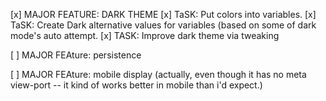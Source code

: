 [x] MAJOR FEATURE: DARK THEME
 [x] TaSK: Put colors into variables.
 [x] TaSK: Create Dark alternative values for variables (based on some of dark mode's auto attempt.
 [x] TASK: Improve dark theme via tweaking

[ ] MAJOR FEAture: persistence


[ ] MAJOR FEAture: mobile display (actually, even though it has no meta view-port -- it kind of works better in mobile than i'd expect.)

